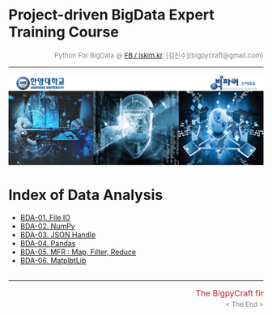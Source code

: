 
# Project-driven BigData Expert Training Course

<div align='right'><font size=2 color='gray'>Python For BigData @ <font color='blue'><a href='https://www.facebook.com/jskim.kr'>FB / jskim.kr</a></font>, [김진수](bigpycraft@gmail.com)</font></div>
<hr>

<img src="../images/img_front_readme_hyu.png">

# Index of Data Analysis
- <a href="https://htmlpreview.github.io/?https://github.com/jinsookim/iitp18-hyu-bigdata/blob/master/section-B/html/H51_PB_DA_307_FileIO.html                 "> BDA-01. File IO                     </a>
- <a href="https://htmlpreview.github.io/?https://github.com/jinsookim/iitp18-hyu-bigdata/blob/master/section-B/html/H52_PC_DA_521_NumPy_h5.html               "> BDA-02. NumPy                       </a>
- <a href="https://htmlpreview.github.io/?https://github.com/jinsookim/iitp18-hyu-bigdata/blob/master/section-B/html/H53_PB_DA_422_JSON.html                   "> BDA-03. JSON Handle                 </a>
- <a href="https://htmlpreview.github.io/?https://github.com/jinsookim/iitp18-hyu-bigdata/blob/master/section-B/html/H61_PC_DA_531_Pandas_h5.html              "> BDA-04. Pandas                      </a>
- <a href="https://htmlpreview.github.io/?https://github.com/jinsookim/iitp18-hyu-bigdata/blob/master/section-B/html/H62_PB_DA_421_MFR.html                    "> BDA-05. MFR : Map, Filter, Reduce   </a>
- <a href="https://htmlpreview.github.io/?https://github.com/jinsookim/iitp18-hyu-bigdata/blob/master/section-B/html/H63_PC_DA_511_Matplotlib_h5.html          "> BDA-06. MatplbtLib                  </a>
<br/><br/>

<hr>
<marquee><font size=3 color='brown'>The BigpyCraft find the information to design valuable society with Technology & Craft.</font></marquee>
<div align='right'><font size=2 color='gray'> &lt; The End &gt; </font></div>

